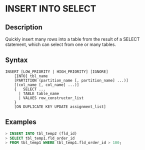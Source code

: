 # **INSERT INTO SELECT**

## **Description**

Quickly insert many rows into a table from the result of a SELECT statement, which can select from one or many tables.

## **Syntax**

```
INSERT [LOW_PRIORITY | HIGH_PRIORITY] [IGNORE]
    [INTO] tbl_name
    [PARTITION (partition_name [, partition_name] ...)]
    [(col_name [, col_name] ...)]
    {   SELECT ...
      | TABLE table_name
      | VALUES row_constructor_list
    }
    [ON DUPLICATE KEY UPDATE assignment_list]
```

## **Examples**

```sql
> INSERT INTO tbl_temp2 (fld_id)
> SELECT tbl_temp1.fld_order_id
> FROM tbl_temp1 WHERE tbl_temp1.fld_order_id > 100;
```
